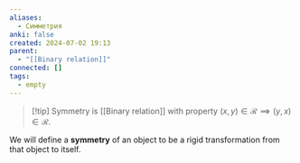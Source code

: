 ```yaml
---
aliases:
  - Симметрия
anki: false
created: 2024-07-02 19:13
parent:
  - "[[Binary relation]]"
connected: []
tags:
  - empty
---
```


> [!tip] Symmetry
> is [[Binary relation]] with property $(x, y) \in \mathcal{R} \implies (y, x) \in \mathcal{R}$.


We will define a **symmetry** of an object to be a rigid transformation from that object to itself.





